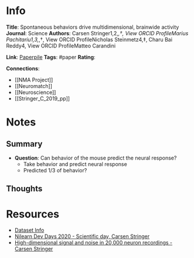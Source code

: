 # Info
**Title**: Spontaneous behaviors drive multidimensional, brainwide activity
**Journal**: Science
**Authors**: Carsen Stringer1,2,*,†, View ORCID ProfileMarius Pachitariu1,3,*,†, View ORCID ProfileNicholas Steinmetz4,‡, Charu Bai Reddy4, View ORCID ProfileMatteo Carandini

**Link**: [Paperpile](chrome-extension://bomfdkbfpdhijjbeoicnfhjbdhncfhig/view.html?mp=tKMRluLJ)
**Tags**: #paper
**Rating**:

**Connections**:
* [[NMA Project]]
* [[Neuromatch]]
* [[Neuroscience]]
* [[Stringer_C_2019_pp]]

# Notes
## Summary
- **Question**: Can behavior of the mouse predict the neural response?
	- Take behavior and predict neural response
	- Predicted 1/3 of behavior?

## Thoughts


# Resources
- [Dataset Info](https://www.youtube.com/watch?v=78GSgf6Dkkk&feature=youtu.be)
-  [Nilearn Dev Days 2020 - Scientific day, Carsen Stringer](https://www.youtube.com/watch?v=2kaR5spsrRg)
-  [High-dimensional signal and noise in 20,000 neuron recordings - Carsen Stringer](https://www.youtube.com/watch?v=1FCCh4COiCM&amp;t=833s)
